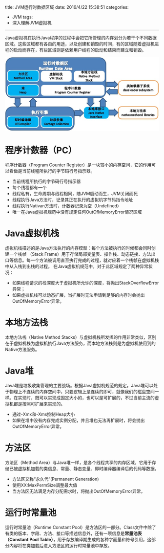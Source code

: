 title: JVM运行时数据区域
date: 2016/4/22 15:38:51
categories:
- JVM
tags:
- 深入理解JVM虚拟机

---
Java虚拟机在执行Java程序的过程中会把它所管理的内存划分为若干个不同数据区域。这些区域都有各自的用途，以及创建和销毁的时间，有的区域随着虚拟机进程的启动而存在，有些区域则是依赖用户线程的启动和结束而建立和销毁。
<!-- more -->

![运行时数据区](/images/jvm_memory.png)

# 程序计数器（PC）
程序计数器（Program Counter Register）是一块较小的内存空间，它的作用可以看做是当前线程所执行的字节码行号指示器。
- 当前线程所执行的字节码行号指示器
- 每个线程都有一个
- 线程私有，生命周期与线程相同，随JVM启动而生，JVM关闭而死
- 线程执行Java方法时，记录其正在执行的虚拟机字节码指令地址
- 线程执行Nativan方法时，计数器记录为空（Undefined）
- 唯一在Java虚拟机规范中没有规定任何OutOfMemoryError情况区域

# Java虚拟机栈
虚拟机栈描述的是Java方法执行的内存模型：每个方法被执行的时候都会同时创建一个栈帧 （Stack Frame）用于存储局部变量表、操作栈、动态链接、方法出口等信息。每一个方法被调用直至执行完成的过程，就对应着一个栈帧在虚拟机栈中从入栈到出栈的过程。
在Java虚拟机规范中，对于此区域规定了两种异常状况：
- 如果线程请求的栈深度大于虚拟机所允许的深度，将抛出StackOverflowError异常；
- 如果虚拟机栈可以动态扩展，当扩展时无法申请到足够的内存时会抛出OutOfMemoryError异常。

# 本地方法栈
本地方法栈（Native Method Stacks）与虚拟机栈所发挥的作用非常类似，区别在于虚拟机栈为虚拟机执行Java方法服务，而本地方法栈则是为虚拟机使用到的Native方法服务。

# Java堆
Java堆是垃圾收集管理的主要战场。根据Java虚拟机规范的规定，Java堆可以处于物理上不连续的内存空间中，只要逻辑上是连续的即可，就像我们的磁盘空间一样。在实现时，既可以实现成固定大小的，也可以是可扩展的，不过当前主流的虚拟机都是按照可扩展来实现的。
- 通过-Xmx和-Xms控制Heap大小
- 如果在堆中没有内存完成实例分配，并且堆也无法再扩展时，将会抛出OutOfMemoryError异常。

# 方法区
方法区（Method Area）与Java堆一样，是各个线程共享的内存区域，它用于存储已被虚拟机加载的类信息、常量、静态变量、即时编译器编译后的代码等数据。
- 方法区又称“永久代”(Permanent Generation)
- 使用XX:MaxPermSize调整最大值
- 当方法区无法满足内存分配需求时，将抛出OutOfMemoryError异常。

# 运行时常量池
运行时常量池（Runtime Constant Pool）是方法区的一部分。Class文件中除了有类的版本、字段、方法、接口等描述信息外，还有一项信息是**常量池表（Constant Pool Table）**，用于存放编译期生成的各种字面量和符号引用，这部分内容将在类加载后进入方法区的运行时常量池中存放。